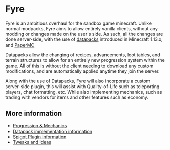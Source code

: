# Fyre

Fyre is an ambitious overhaul for the sandbox game minecraft.
Unlike normal modpacks, Fyre aims to allow entirely vanilla clients, without any modding or changes made on the user's side.
As such, all the changes are done server-side, with the use of [datapacks](https://minecraft.gamepedia.com/Data_pack) introduced in Minecraft 1.13.x, and [PaperMC](https://papermc.io/)

Datapacks allow the changing of recipes, advancements, loot tables, and terrain structures to allow for an entirely new progression system within the game.
All of this is without the client needing to download any custom modifications, and are automatically applied anytime they join the server.

Along with the use of Datapacks, Fyre will also incorporate a custom server-side plugin, this will assist with Quality-of-Life such as teleporting players, chat formatting, etc.
While also implementing mechanics, such as trading with vendors for items and other features such as economy.

## More information

- [Progression & Mechanics](./docs/progression.md)
- [Datapack implementation information](./docs/datapack.md)
- [Spigot Plugin information](./plugin/README.md)
- [Tweaks and Ideas](./docs/Tweaks%20and%20Ideas.md)
